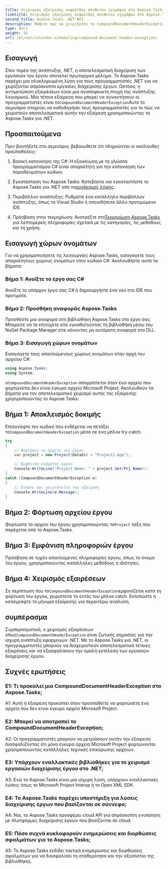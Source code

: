 ```yaml
---
title: Χειρισμός εξαίρεσης κεφαλίδας σύνθετου εγγράφου στο Aspose.Tasks
linktitle: Χειρισμός εξαίρεσης κεφαλίδας σύνθετου εγγράφου στο Aspose.Tasks
second_title: Aspose.Tasks .NET API
description: Μάθετε πώς να χειρίζεστε το CompoundDocumentHeaderException στο Aspose.Tasks για .NET. Λάβετε οδηγίες βήμα προς βήμα με παραδείγματα κώδικα.
type: docs
weight: 16
url: /el/net/calendar-scheduling/compound-document-header-exception/
---
```

## Εισαγωγή

 Στον τομέα της ανάπτυξης .NET, η αποτελεσματική διαχείριση των εργασιών του έργου αποτελεί πρωταρχικό μέλημα. Το Aspose.Tasks παρέχει μια ολοκληρωμένη λύση για τους προγραμματιστές .NET για να χειρίζονται απρόσκοπτα εργασίες διαχείρισης έργων. Ωστόσο, η αντιμετώπιση εξαιρέσεων είναι μια αναπόφευκτη πτυχή της ανάπτυξης λογισμικού. Μια τέτοια εξαίρεση που μπορεί να συναντήσουν οι προγραμματιστές είναι το`CompoundDocumentHeaderException`Αυτό το σεμινάριο στοχεύει να καθοδηγήσει τους προγραμματιστές για το πώς να χειριστούν αποτελεσματικά αυτήν την εξαίρεση χρησιμοποιώντας το Aspose.Tasks για .NET.

## Προαπαιτούμενα

Πριν βουτήξετε στο σεμινάριο, βεβαιωθείτε ότι πληρούνται οι ακόλουθες προϋποθέσεις:

1. Βασική κατανόηση της C#: Η εξοικείωση με τη γλώσσα προγραμματισμού C# είναι απαραίτητη για την κατανόηση των παραδειγμάτων κώδικα.
   
2.  Εγκατάσταση του Aspose.Tasks: Κατεβάστε και εγκαταστήστε το Aspose.Tasks για .NET από το[σύνδεσμος λήψης](https://releases.aspose.com/tasks/net/).

3. Περιβάλλον ανάπτυξης: Ρυθμίστε ένα κατάλληλο περιβάλλον ανάπτυξης, όπως το Visual Studio ή οποιοδήποτε άλλο προτιμώμενο IDE.

4.  Πρόσβαση στην τεκμηρίωση: Ανατρέξτε στο[Τεκμηρίωση Aspose.Tasks](https://reference.aspose.com/tasks/net/) για λεπτομερείς πληροφορίες σχετικά με τις κατηγορίες, τις μεθόδους και τη χρήση.

## Εισαγωγή χώρων ονομάτων

Για να χρησιμοποιήσετε τις λειτουργίες Aspose.Tasks, εισαγάγετε τους απαραίτητους χώρους ονομάτων στον κώδικα C#. Ακολουθήστε αυτά τα βήματα:

### Βήμα 1: Ανοίξτε το έργο σας C#

Ανοίξτε το υπάρχον έργο σας C# ή δημιουργήστε ένα νέο στο IDE που προτιμάτε.

### Βήμα 2: Προσθήκη αναφοράς Aspose.Tasks

Προσθέστε μια αναφορά στη βιβλιοθήκη Aspose.Tasks στο έργο σας. Μπορείτε να το επιτύχετε είτε εγκαθιστώντας τη βιβλιοθήκη μέσω του NuGet Package Manager είτε κάνοντας μη αυτόματη αναφορά στο DLL.

### Βήμα 3: Εισαγωγή χώρων ονομάτων

Εισαγάγετε τους απαιτούμενους χώρους ονομάτων στην αρχή του αρχείου C#:

```csharp
using Aspose.Tasks;
using System;


```

 ο`CompoundDocumentHeaderException` απορρίπτεται όταν ένα αρχείο που φορτώνεται δεν είναι έγκυρο αρχείο Microsoft Project. Ακολουθούν τα βήματα για τον αποτελεσματικό χειρισμό αυτής της εξαίρεσης χρησιμοποιώντας το Aspose.Tasks:

## Βήμα 1: Αποκλεισμός δοκιμής

 Επισυνάψτε τον κωδικό που ενδέχεται να πετάξει το`CompoundDocumentHeaderException` μέσα σε ένα μπλοκ try-catch.

```csharp
try
{
    // Φορτώστε το αρχείο του έργου
    var project = new Project(DataDir + "Project1.mpp");

    // Εμφάνιση ονόματος έργου
    Console.WriteLine("Project Name: " + project.Get(Prj.Name));
}
catch (CompoundDocumentHeaderException e)
{
    // Πιάστε και χειριστείτε την εξαίρεση
    Console.WriteLine(e.Message);
}
```

## Βήμα 2: Φόρτωση αρχείου έργου

 Φορτώστε το αρχείο του έργου χρησιμοποιώντας το`Project` τάξη που παρέχεται από το Aspose.Tasks.

## Βήμα 3: Εμφάνιση πληροφοριών έργου

Πρόσβαση σε τυχόν απαιτούμενες πληροφορίες έργου, όπως το όνομα του έργου, χρησιμοποιώντας κατάλληλες μεθόδους ή ιδιότητες.

## Βήμα 4: Χειρισμός εξαιρέσεων

 Σε περίπτωση που το`CompoundDocumentHeaderException`εμφανίζεται κατά τη φόρτωση του έργου, χειριστείτε το εντός του μπλοκ catch. Εκτυπώστε ή καταγράψτε το μήνυμα εξαίρεσης για περαιτέρω ανάλυση.

## συμπέρασμα

 Συμπερασματικά, ο χειρισμός εξαιρέσεων όπως`CompoundDocumentHeaderException` είναι ζωτικής σημασίας για την ισχυρή ανάπτυξη εφαρμογών .NET. Με το Aspose.Tasks για .NET, οι προγραμματιστές μπορούν να διαχειριστούν αποτελεσματικά τέτοιες εξαιρέσεις και να εξασφαλίσουν την ομαλή εκτέλεση των εργασιών διαχείρισης έργου.

## Συχνές ερωτήσεις

### Ε1: Τι προκαλεί μια CompoundDocumentHeaderException στο Aspose.Tasks;

A1: Αυτή η εξαίρεση προκύπτει όταν προσπαθείτε να φορτώσετε ένα αρχείο που δεν είναι έγκυρο αρχείο Microsoft Project.

### Ε2: Μπορεί να αποτραπεί το CompoundDocumentHeaderException;

A2: Οι προγραμματιστές μπορούν να μετριάσουν αυτήν την εξαίρεση διασφαλίζοντας ότι μόνο έγκυρα αρχεία Microsoft Project φορτώνονται χρησιμοποιώντας κατάλληλες τεχνικές επικύρωσης αρχείων.

### Ε3: Υπάρχουν εναλλακτικές βιβλιοθήκες για το χειρισμό εργασιών διαχείρισης έργου στο .NET;

A3: Ενώ το Aspose.Tasks είναι μια ισχυρή λύση, υπάρχουν εναλλακτικές λύσεις όπως το Microsoft Project Interop ή το Open XML SDK.

### Ε4: Το Aspose.Tasks παρέχει υποστήριξη για λύσεις διαχείρισης έργων που βασίζονται σε σύννεφο;

A4: Ναι, το Aspose.Tasks προσφέρει cloud API για απρόσκοπτη ενοποίηση με πλατφόρμες διαχείρισης έργων που βασίζονται σε cloud.

### Ε5: Πόσο συχνά κυκλοφορούν ενημερώσεις και διορθώσεις σφαλμάτων για το Aspose.Tasks;

A5: Το Aspose.Tasks εκδίδει τακτικά ενημερώσεις και διορθώσεις σφαλμάτων για να διασφαλίσει τη σταθερότητα και την αξιοπιστία της βιβλιοθήκης.